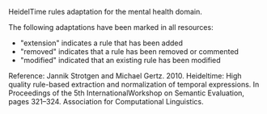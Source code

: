 HeidelTime rules adaptation for the mental health domain.

The following adaptations have been marked in all resources:

- "extension" indicates a rule that has been added
- "removed" indicates that a rule has been removed or commented
- "modified" indicated that an existing rule has been modified

Reference: Jannik Strotgen and Michael Gertz. 2010. Heideltime: High quality rule-based extraction and normalization of temporal expressions. In Proceedings of the
5th InternationalWorkshop on Semantic Evaluation, pages 321–324. Association for Computational Linguistics.
